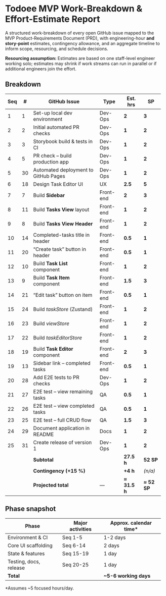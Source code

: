 # Todoee MVP Work-Breakdown & Effort-Estimate Report

A structured work-breakdown of every open GitHub issue mapped to the MVP Product-Requirements Document (PRD), with engineering-hour **and story-point** estimates, contingency allowance, and an aggregate timeline to inform scope, resourcing, and schedule decisions.

**Resourcing assumption:** Estimates are based on one staff-level engineer working solo; estimates may shrink if work streams can run in parallel or if additional engineers join the effort.

## Breakdown

| Seq | #  | GitHub Issue                         | Type      | Est. hrs | **SP** |
| --- | -- | ------------------------------------ | --------- | -------- | ----- |
| 1   | 1  | Set-up local dev environment         | Dev-Ops   | **2**    | **3** |
| 2   | 2  | Initial automated PR checks          | Dev-Ops   | **1**    | **2** |
| 3   | 3  | Storybook build & tests in CI        | Dev-Ops   | **1**    | **2** |
| 4   | 5  | PR check – build production app      | Dev-Ops   | **1**    | **2** |
| 5   | 30 | Automated deployment to GitHub Pages | Dev-Ops   | **1**    | **2** |
| 6   | 18 | Design Task Editor UI                | UX        | **2.5**  | **5** |
| 7   | 7  | Build **Sidebar**                    | Front-end | **2**    | **3** |
| 8   | 11 | Build **Tasks View** layout          | Front-end | **1**    | **2** |
| 9   | 8  | Build **Tasks View Header**          | Front-end | **1**    | **2** |
| 10  | 14 | Completed-tasks title in header      | Front-end | **0.5**  | **1** |
| 11  | 20 | “Create task” button in header       | Front-end | **0.5**  | **1** |
| 12  | 10 | Build **Task List** component        | Front-end | **1**    | **2** |
| 13  | 9  | Build **Task Item** component        | Front-end | **1.5**  | **3** |
| 14  | 21 | “Edit task” button on item           | Front-end | **0.5**  | **1** |
| 15  | 24 | Build *taskStore* (Zustand)          | Front-end | **1**    | **2** |
| 16  | 23 | Build *viewStore*                    | Front-end | **1**    | **2** |
| 17  | 22 | Build *taskEditorStore*              | Front-end | **1**    | **2** |
| 18  | 19 | Build **Task Editor** component      | Front-end | **2**    | **3** |
| 19  | 13 | Sidebar link – completed tasks       | Front-end | **0.5**  | **1** |
| 20  | 28 | Add E2E tests to PR checks           | Dev-Ops   | **1**    | **2** |
| 21  | 27 | E2E test – view remaining tasks      | QA        | **0.5**  | **1** |
| 22  | 26 | E2E test – view completed tasks      | QA        | **0.5**  | **1** |
| 23  | 25 | E2E test – full CRUD flow            | QA        | **1.5**  | **3** |
| 24  | 29 | Document application in README       | Docs      | **1**    | **2** |
| 25  | 31 | Create release of version 1          | Dev-Ops   | **1**    | **2** |
|     |    | **Subtotal**                         |           | **27.5 h** | **52 SP** |
|     |    | **Contingency (+15 %)**              |           | **+4 h** | *(n/a)* |
|     |    | **Projected total**                  | —         | **≈ 31.5 h** | **≈ 52 SP** |

## Phase snapshot

| Phase                  | Major activities | Approx. calendar time* |
| ---------------------- | ---------------- | ----------------------- |
| Environment & CI       | Seq 1-5          | 1-2 days                |
| Core UI scaffolding    | Seq 6-14         | 2 days                  |
| State & features       | Seq 15-19        | 1 day                   |
| Testing, docs, release | Seq 20-25        | 1 day                   |
| **Total**              |                  | **~5-6 working days**   |

\*Assumes \~5 focused hours/day.
